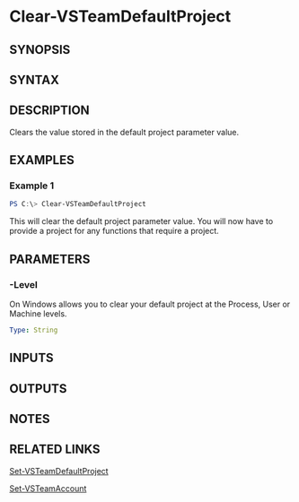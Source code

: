 <!-- #include "./common/header.md" -->

# Clear-VSTeamDefaultProject

## SYNOPSIS

<!-- #include "./synopsis/Clear-VSTeamDefaultProject.md" -->

## SYNTAX

## DESCRIPTION

Clears the value stored in the default project parameter value.

## EXAMPLES

### Example 1

```powershell
PS C:\> Clear-VSTeamDefaultProject
```

This will clear the default project parameter value. You will now have to provide a project for any functions that require a project.

## PARAMETERS

### -Level

On Windows allows you to clear your default project at the Process, User or Machine levels.

```yaml
Type: String
```

## INPUTS

## OUTPUTS

## NOTES

## RELATED LINKS

[Set-VSTeamDefaultProject](Set-VSTeamDefaultProject.md)

[Set-VSTeamAccount](Set-VSTeamAccount.md)
